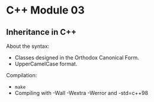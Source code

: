 # C++ Module 03

## Inheritance in C++

About the syntax:
- Classes designed in the Orthodox Canonical Form.
- UpperCamelCase format.

Compilation:
- `make`
- Compiling with -Wall -Wextra -Werror and -std=c++98
